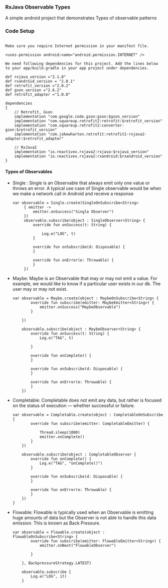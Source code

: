 ### RxJava Observable Types
A simple android project that demonstrates Types of observable patterns 

### Code Setup

```

Make sure you require Internet permission in your manifest file.

<uses-permission android:name="android.permission.INTERNET" />

We need following dependencies for this project. Add the lines below to your app/build.gradle in your app project under dependencies.

def rxjava_version ="2.1.8"
def rxandroid_version = "2.0.1"
def retrofit_version ="2.0.2"
def gson_version ="2.6.2"
def retrofit_adapter ="1.0.0"

dependencies 
{
	// Retrofit, Gson
	implementation "com.google.code.gson:gson:$gson_version"
	implementation "com.squareup.retrofit2:retrofit:$retrofit_version"
	implementation "com.squareup.retrofit2:converter-gson:$retrofit_version"
	implementation "com.jakewharton.retrofit:retrofit2-rxjava2-adapter:$retrofit_adapter"

	// RxJava2
	implementation "io.reactivex.rxjava2:rxjava:$rxjava_version"
	implementation "io.reactivex.rxjava2:rxandroid:$rxandroid_version"
}

```


#### Types of Observables

- Single : Single is an Observable that always emit only one value or throws an error. A typical use case of Single observable would be when we make a network call in Android and receive a response
  
   ```
  var observable = Single.create(SingleOnSubscribe<String>
        { emitter ->
            emitter.onSuccess("Single Observer")
        })
        observable.subscribe(object : SingleObserver<String> {
            override fun onSuccess(t: String) {

                Log.e("LOG", t)
            }

            override fun onSubscribe(d: Disposable) {
            }

            override fun onError(e: Throwable) {
            }
        })
    ```
- Maybe: Maybe is an Observable that may or may not emit a value. For example, we would like to know if a particular user exists in our db. The user may or may not exist.

    ```
  var observable = Maybe.create(object : MaybeOnSubscribe<String> {
            override fun subscribe(emitter: MaybeEmitter<String>) {
                emitter.onSuccess("MaybeObservable")
            }

        })

        observable.subscribe(object : MaybeObserver<String> {
            override fun onSuccess(t: String) {
                Log.e("TAG", t)

            }

            override fun onComplete() {
            }

            override fun onSubscribe(d: Disposable) {
            }

            override fun onError(e: Throwable) {
            }
        })
    ```
- Completable: Completable does not emit any data, but rather is focused on the status of execution — whether successful or failure.

    ```
  var observable = Completable.create(object : CompletableOnSubscribe {
            override fun subscribe(emitter: CompletableEmitter) {

                Thread.sleep(1000)
                emitter.onComplete()
            }
        })

        observable.subscribe(object : CompletableObserver {
            override fun onComplete() {
                Log.e("TAG", "onComplete()")
            }

            override fun onSubscribe(d: Disposable) {
            }

            override fun onError(e: Throwable) {
            }
        })
    }
    ```
- Flowable: Flowable is typically used when an Observable is emitting huge amounts of data but the Observer is not able to handle this data emission. This is known as Back Pressure.

    ```
    var observable = Flowable.create(object : FlowableOnSubscribe<String> {
            override fun subscribe(emitter: FlowableEmitter<String>) {
                emitter.onNext("FlowableObserver")

            }

        }, BackpressureStrategy.LATEST)

        observable.subscribe {
            Log.e("LOG", it)
        }
    ```


